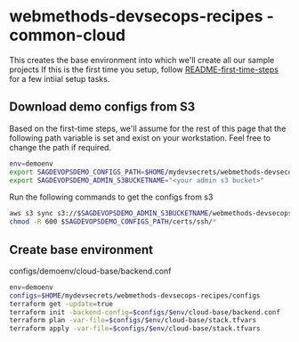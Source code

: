# webmethods-devsecops-recipes - common-cloud

This creates the base environment into which we'll create all our sample projects
If this is the first time you setup, follow [README-first-time-steps](./README-first-time-steps.md) for a few intiial setup tasks.

## Download demo configs from S3

Based on the first-time steps, we'll assume for the rest of this page that the following path variable is set and exist on your workstation.
Feel free to change the path if required.

```bash
env=demoenv
export SAGDEVOPSDEMO_CONFIGS_PATH=$HOME/mydevsecrets/webmethods-devsecops-recipes/configs/$env
export SAGDEVOPSDEMO_ADMIN_S3BUCKETNAME="<your admin s3 bucket>"
```

Run the following commands to get the configs from s3

```bash
aws s3 sync s3://$SAGDEVOPSDEMO_ADMIN_S3BUCKETNAME/webmethods-devsecops-recipes/configs/$env $SAGDEVOPSDEMO_CONFIGS_PATH
chmod -R 600 $SAGDEVOPSDEMO_CONFIGS_PATH/certs/ssh/*
```

## Create base environment

configs/demoenv/cloud-base/backend.conf


```bash
env=demoenv
configs=$HOME/mydevsecrets/webmethods-devsecops-recipes/configs
terraform get -update=true
terraform init -backend-config=$configs/$env/cloud-base/backend.conf
terraform plan -var-file=$configs/$env/cloud-base/stack.tfvars
terraform apply -var-file=$configs/$env/cloud-base/stack.tfvars
```